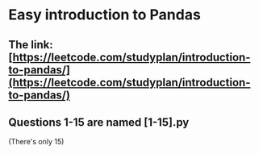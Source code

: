 # Easy introduction to Pandas

## The link: [https://leetcode.com/studyplan/introduction-to-pandas/](https://leetcode.com/studyplan/introduction-to-pandas/)

## Questions 1-15 are named [1-15].py

(There's only 15)
